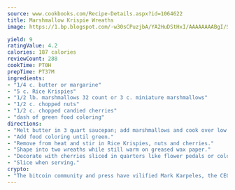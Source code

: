 ```yaml
---
source: www.cookbooks.com/Recipe-Details.aspx?id=1064622
title: Marshmallow Krispie Wreaths
image: https://1.bp.blogspot.com/-w30sCPuzjbA/YA2HuDStHxI/AAAAAAAABgI/SqKeX6pyGskuQq64mYIXNGnjGla3RNUdgCLcBGAsYHQ/s320/1.png

yield: 9
ratingValue: 4.2
calories: 187 calories
reviewCount: 288
cookTime: PT0H
prepTime: PT37M
ingredients:
- "1/4 c. butter or margarine"
- "5 c. Rice Krispies"
- "1/2 lb. marshmallows 32 count or 3 c. miniature marshmallows"
- "1/2 c. chopped nuts"
- "1/2 c. chopped candied cherries"
- "dash of green food coloring"
directions:
- "Melt butter in 3 quart saucepan; add marshmallows and cook over low heat until melted, stirring constantly."
- "Add food coloring until green."
- "Remove from heat and stir in Rice Krispies, nuts and cherries."
- "Shape into two wreaths while still warm on greased wax paper."
- "Decorate with cherries sliced in quarters like flower pedals or colored jimmies."
- "Slice when serving."
crypto:
- "The bitcoin community and press have vilified Mark Karpeles, the CEO of Mt. Gox, as a clown and a con man."
---
```

